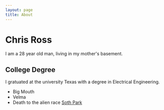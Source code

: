```yaml
---
layout: page
title: About
---
```

# Chris Ross 
I am a 28 year old man, living in my mother's basement.
## College Degree
I gratuated at the university Texas with a degree in Electrical Engineering.
- Big Mouth 
- Velma
- Death to the alien race
[Soth Park](https://youtube.com/RobGavagan)
